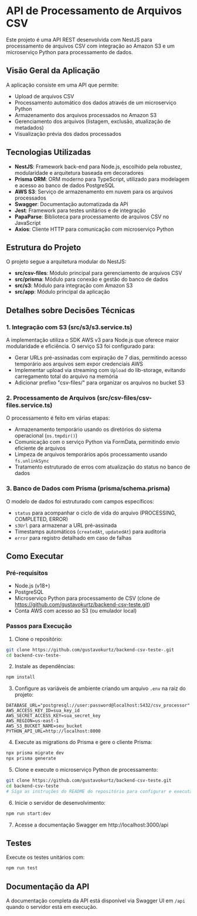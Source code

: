 # API de Processamento de Arquivos CSV

Este projeto é uma API REST desenvolvida com NestJS para processamento de arquivos CSV com integração ao Amazon S3 e um microserviço Python para processamento de dados.

## Visão Geral da Aplicação

A aplicação consiste em uma API que permite:
- Upload de arquivos CSV
- Processamento automático dos dados através de um microserviço Python
- Armazenamento dos arquivos processados no Amazon S3
- Gerenciamento dos arquivos (listagem, exclusão, atualização de metadados)
- Visualização prévia dos dados processados

## Tecnologias Utilizadas

- **NestJS**: Framework back-end para Node.js, escolhido pela robustez, modularidade e arquitetura baseada em decoradores
- **Prisma ORM**: ORM moderno para TypeScript, utilizado para modelagem e acesso ao banco de dados PostgreSQL
- **AWS S3**: Serviço de armazenamento em nuvem para os arquivos processados
- **Swagger**: Documentação automatizada da API
- **Jest**: Framework para testes unitários e de integração
- **PapaParse**: Biblioteca para processamento de arquivos CSV no JavaScript
- **Axios**: Cliente HTTP para comunicação com microserviço Python

## Estrutura do Projeto

O projeto segue a arquitetura modular do NestJS:

- **src/csv-files**: Módulo principal para gerenciamento de arquivos CSV
- **src/prisma**: Módulo para conexão e gestão do banco de dados
- **src/s3**: Módulo para integração com Amazon S3
- **src/app**: Módulo principal da aplicação

## Detalhes sobre Decisões Técnicas

### 1. Integração com S3 (src/s3/s3.service.ts)
A implementação utiliza o SDK AWS v3 para Node.js que oferece maior modularidade e eficiência. O serviço S3 foi configurado para:
- Gerar URLs pré-assinadas com expiração de 7 dias, permitindo acesso temporário aos arquivos sem expor credenciais AWS
- Implementar upload via streaming com `Upload` do lib-storage, evitando carregamento total do arquivo na memória
- Adicionar prefixo "csv-files/" para organizar os arquivos no bucket S3

### 2. Processamento de Arquivos (src/csv-files/csv-files.service.ts)
O processamento é feito em várias etapas:
- Armazenamento temporário usando os diretórios do sistema operacional (`os.tmpdir()`)
- Comunicação com o serviço Python via FormData, permitindo envio eficiente de arquivos
- Limpeza de arquivos temporários após processamento usando `fs.unlinkSync`
- Tratamento estruturado de erros com atualização do status no banco de dados

### 3. Banco de Dados com Prisma (prisma/schema.prisma)
O modelo de dados foi estruturado com campos específicos:
- `status` para acompanhar o ciclo de vida do arquivo (PROCESSING, COMPLETED, ERROR)
- `s3Url` para armazenar a URL pré-assinada
- Timestamps automáticos (`createdAt`, `updatedAt`) para auditoria
- `error` para registro detalhado em caso de falhas

## Como Executar

### Pré-requisitos
- Node.js (v18+)
- PostgreSQL
- Microserviço Python para processamento de CSV (clone de https://github.com/gustavokurtz/backend-csv-teste.git)
- Conta AWS com acesso ao S3 (ou emulador local)

### Passos para Execução

1. Clone o repositório:
```bash
git clone https://github.com/gustavokurtz/backend-csv-teste-.git
cd backend-csv-teste-
```

2. Instale as dependências:
```bash
npm install
```

3. Configure as variáveis de ambiente criando um arquivo `.env` na raiz do projeto:
```
DATABASE_URL="postgresql://user:password@localhost:5432/csv_processor"
AWS_ACCESS_KEY_ID=sua_key_id
AWS_SECRET_ACCESS_KEY=sua_secret_key
AWS_REGION=us-east-1
AWS_S3_BUCKET_NAME=seu_bucket
PYTHON_API_URL=http://localhost:8000
```

4. Execute as migrations do Prisma e gere o cliente Prisma:
```bash
npx prisma migrate dev
npx prisma generate
```

5. Clone e execute o microserviço Python de processamento:
```bash
git clone https://github.com/gustavokurtz/backend-csv-teste.git
cd backend-csv-teste
# Siga as instruções do README do repositório para configurar e executar
```

6. Inicie o servidor de desenvolvimento:
```bash
npm run start:dev
```

7. Acesse a documentação Swagger em http://localhost:3000/api

## Testes

Execute os testes unitários com:
```bash
npm run test
```

## Documentação da API

A documentação completa da API está disponível via Swagger UI em `/api` quando o servidor está em execução.
